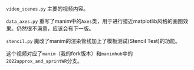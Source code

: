`video_scenes.py` 主要的视频内容。

`data_axes.py` 重写了manim中的`Axes`类，用于进行接近matplotlib风格的画图效果。仍然很不满意，应该会有下一版。

`stencil.py` 魔改了manim的渲染管线加上了模板测试(Stencil Test)的功能。

这个视频对应了`manim`（我的fork版本）和`manimhub`中的`2022approx_and_sprintWR`分支。